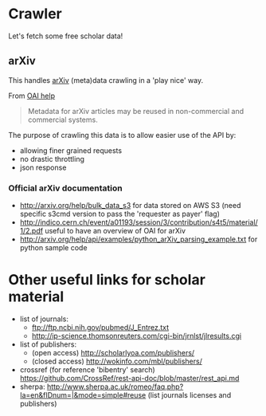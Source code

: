 # Crawler

Let's fetch some free scholar data!

## arXiv

This handles [arXiv](http://arxiv.org) (meta)data crawling in a 'play nice' way.

From [OAI help](http://arxiv.org/help/oa/index)

> Metadata for arXiv articles may be reused in non-commercial and commercial systems.

The purpose of crawling this data is to allow easier use of the API by:

* allowing finer grained requests
* no drastic throttling
* json response


### Official arXiv documentation

* http://arxiv.org/help/bulk_data_s3 for data stored on AWS S3 (need specific s3cmd version to pass the 'requester as payer' flag)
* http://indico.cern.ch/event/a01193/session/3/contribution/s4t5/material/1/2.pdf useful to have an overview of OAI for arXiv
* http://arxiv.org/help/api/examples/python_arXiv_parsing_example.txt for python sample code


# Other useful links for scholar material

* list of journals: 
    * ftp://ftp.ncbi.nih.gov/pubmed/J_Entrez.txt
    * http://ip-science.thomsonreuters.com/cgi-bin/jrnlst/jlresults.cgi
* list of publishers:
    * (open access) http://scholarlyoa.com/publishers/
    * (closed access) http://wokinfo.com/mbl/publishers/
* crossref (for reference 'bibentry' search) https://github.com/CrossRef/rest-api-doc/blob/master/rest_api.md
* sherpa: http://www.sherpa.ac.uk/romeo/faq.php?la=en&fIDnum=|&mode=simple#reuse (list journals licenses and publishers) 
